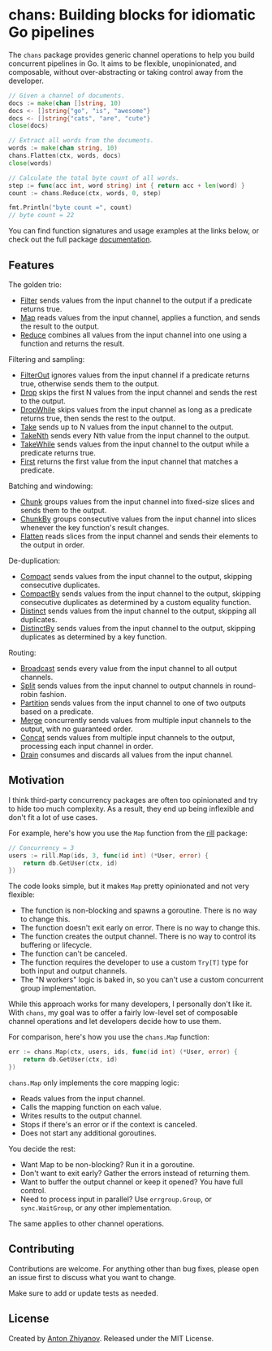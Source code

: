 # chans: Building blocks for idiomatic Go pipelines

The `chans` package provides generic channel operations to help you build concurrent pipelines in Go. It aims to be flexible, unopinionated, and composable, without over-abstracting or taking control away from the developer.

```go
// Given a channel of documents.
docs := make(chan []string, 10)
docs <- []string{"go", "is", "awesome"}
docs <- []string{"cats", "are", "cute"}
close(docs)

// Extract all words from the documents.
words := make(chan string, 10)
chans.Flatten(ctx, words, docs)
close(words)

// Calculate the total byte count of all words.
step := func(acc int, word string) int { return acc + len(word) }
count := chans.Reduce(ctx, words, 0, step)

fmt.Println("byte count =", count)
// byte count = 22
```

You can find function signatures and usage examples at the links below, or check out the full package [documentation](https://pkg.go.dev/github.com/nalgeon/chans).

## Features

The golden trio:

-   [Filter](https://pkg.go.dev/github.com/nalgeon/chans#Filter) sends values from the input channel to the output if a predicate returns true.
-   [Map](https://pkg.go.dev/github.com/nalgeon/chans#Map) reads values from the input channel, applies a function, and sends the result to the output.
-   [Reduce](https://pkg.go.dev/github.com/nalgeon/chans#Reduce) combines all values from the input channel into one using a function and returns the result.

Filtering and sampling:

-   [FilterOut](https://pkg.go.dev/github.com/nalgeon/chans#FilterOut) ignores values from the input channel if a predicate returns true, otherwise sends them to the output.
-   [Drop](https://pkg.go.dev/github.com/nalgeon/chans#Drop) skips the first N values from the input channel and sends the rest to the output.
-   [DropWhile](https://pkg.go.dev/github.com/nalgeon/chans#DropWhile) skips values from the input channel as long as a predicate returns true, then sends the rest to the output.
-   [Take](https://pkg.go.dev/github.com/nalgeon/chans#Take) sends up to N values from the input channel to the output.
-   [TakeNth](https://pkg.go.dev/github.com/nalgeon/chans#TakeNth) sends every Nth value from the input channel to the output.
-   [TakeWhile](https://pkg.go.dev/github.com/nalgeon/chans#TakeWhile) sends values from the input channel to the output while a predicate returns true.
-   [First](https://pkg.go.dev/github.com/nalgeon/chans#First) returns the first value from the input channel that matches a predicate.

Batching and windowing:

-   [Chunk](https://pkg.go.dev/github.com/nalgeon/chans#Chunk) groups values from the input channel into fixed-size slices and sends them to the output.
-   [ChunkBy](https://pkg.go.dev/github.com/nalgeon/chans#ChunkBy) groups consecutive values from the input channel into slices whenever the key function's result changes.
-   [Flatten](https://pkg.go.dev/github.com/nalgeon/chans#Flatten) reads slices from the input channel and sends their elements to the output in order.

De-duplication:

-   [Compact](https://pkg.go.dev/github.com/nalgeon/chans#Compact) sends values from the input channel to the output, skipping consecutive duplicates.
-   [CompactBy](https://pkg.go.dev/github.com/nalgeon/chans#CompactBy) sends values from the input channel to the output, skipping consecutive duplicates as determined by a custom equality function.
-   [Distinct](https://pkg.go.dev/github.com/nalgeon/chans#Distinct) sends values from the input channel to the output, skipping all duplicates.
-   [DistinctBy](https://pkg.go.dev/github.com/nalgeon/chans#DistinctBy) sends values from the input channel to the output, skipping duplicates as determined by a key function.

Routing:

-   [Broadcast](https://pkg.go.dev/github.com/nalgeon/chans#Broadcast) sends every value from the input channel to all output channels.
-   [Split](https://pkg.go.dev/github.com/nalgeon/chans#Split) sends values from the input channel to output channels in round-robin fashion.
-   [Partition](https://pkg.go.dev/github.com/nalgeon/chans#Partition) sends values from the input channel to one of two outputs based on a predicate.
-   [Merge](https://pkg.go.dev/github.com/nalgeon/chans#Merge) concurrently sends values from multiple input channels to the output, with no guaranteed order.
-   [Concat](https://pkg.go.dev/github.com/nalgeon/chans#Concat) sends values from multiple input channels to the output, processing each input channel in order.
-   [Drain](https://pkg.go.dev/github.com/nalgeon/chans#Drain) consumes and discards all values from the input channel.

## Motivation

I think third-party concurrency packages are often too opinionated and try to hide too much complexity. As a result, they end up being inflexible and don't fit a lot of use cases.

For example, here's how you use the `Map` function from the [rill](https://github.com/destel/rill) package:

```go
// Concurrency = 3
users := rill.Map(ids, 3, func(id int) (*User, error) {
    return db.GetUser(ctx, id)
})
```

The code looks simple, but it makes `Map` pretty opinionated and not very flexible:

-   The function is non-blocking and spawns a goroutine. There is no way to change this.
-   The function doesn't exit early on error. There is no way to change this.
-   The function creates the output channel. There is no way to control its buffering or lifecycle.
-   The function can't be canceled.
-   The function requires the developer to use a custom `Try[T]` type for both input and output channels.
-   The "N workers" logic is baked in, so you can't use a custom concurrent group implementation.

While this approach works for many developers, I personally don't like it. With `chans`, my goal was to offer a fairly low-level set of composable channel operations and let developers decide how to use them.

For comparison, here's how you use the `chans.Map` function:

```go
err := chans.Map(ctx, users, ids, func(id int) (*User, error) {
    return db.GetUser(ctx, id)
})
```

`chans.Map` only implements the core mapping logic:

-   Reads values from the input channel.
-   Calls the mapping function on each value.
-   Writes results to the output channel.
-   Stops if there's an error or if the context is canceled.
-   Does not start any additional goroutines.

You decide the rest:

-   Want Map to be non-blocking? Run it in a goroutine.
-   Don't want to exit early? Gather the errors instead of returning them.
-   Want to buffer the output channel or keep it opened? You have full control.
-   Need to process input in parallel? Use `errgroup.Group`, or `sync.WaitGroup`, or any other implementation.

The same applies to other channel operations.

## Contributing

Contributions are welcome. For anything other than bug fixes, please open an issue first to discuss what you want to change.

Make sure to add or update tests as needed.

## License

Created by [Anton Zhiyanov](https://antonz.org/). Released under the MIT License.
